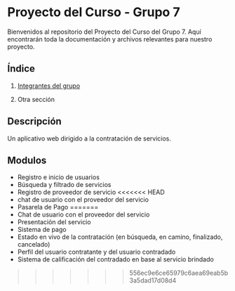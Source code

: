 # Proyecto del Curso - Grupo 7

Bienvenidos al repositorio del Proyecto del Curso del Grupo 7. Aquí encontrarán toda la documentación y archivos relevantes para nuestro proyecto.

## Índice

1. [Integrantes del grupo](01.%20integrantes/integrantes.md)

2. Otra sección
## Descripción

Un aplicativo web dirigido a la contratación de servicios.

## Modulos
- Registro e inicio de usuarios
- Búsqueda y filtrado de servicios
- Registro de proveedor de servicio
<<<<<<< HEAD
- chat de usuario con el proveedor del servicio
- Pasarela de Pago
=======
- Chat de usuario con el proveedor del servicio
- Presentación del servicio
- Sistema de pago
- Estado en vivo de la contratación (en búsqueda, en camino, finalizado, cancelado)
- Perfil del usuario contratante y del usuario contradado
- Sistema de calificación del contradado en base al servicio brindado
>>>>>>> 556ec9e6ce65979c6aea69eab5b3a5dad17d08d4
